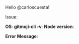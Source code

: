 Hello @carloscuesta!

<!-- Describe your issue here -->

Issue: 
<!-- What were you doing when the error/issue/bug appeared? Describe the steps to reproduce yor issue -->

**OS**:
**gitmoji-cli -v**:
**Node version**:

<!-- If there's an error message copy the error here -->

**Error Message**: 

<!-- Screenshots -->
